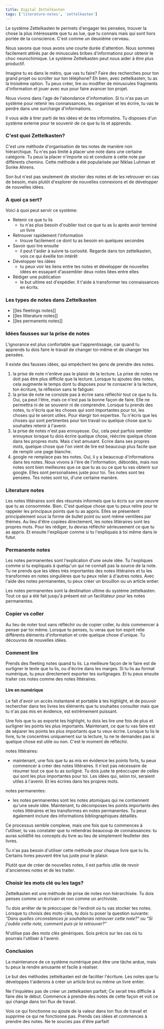 ```yaml
---
title: Digital Zettelkasten
tags: ['literature-notes', 'zettelkasten']
---
```


Le système Zettelkasten te permets d'engager tes pensées, trouver la chose la plus intéressante que tu as lue, que tu connais mais qui sont hors portée de ta conscience. C'est comme un deuxième cerveau.

Nous savons que nous avons une courte durée d'attention. Nous sommes facilement attirés par de minuscules bribes d'informations pour obtenir le choc neurochimique. Le système Zettelkasten peut nous aider à être plus productif.

Imagine tu es dans le métro, que vas tu faire? Faire des recherches pour ton grand projet ou scroller sur ton téléphone? Eh bien, avec zettelkasten, tu as la troisième option. Tu peux créer, lire ou modifier de minuscules fragments d'information et jouer avec eux pour faire avancer ton projet.

Nous vivons dans l'age de l'abondance d'information. Si tu n'as pas un système pour retenir les connaissances, les organiser et les écrire, tu vas te perdre dans une surcharge d'informations.

Il vous aide à tirer parti de tes idées et de tes informatins. Tu disposes d'un système externe pour te souvenir de ce que tu lis et apprends. 

### C'est quoi Zettelkasten? 
C'est une méthode d'organisation de tes notes de manière non hiérarchique. Tu n'es pas limité à placer une note dans une certaine catégorie. Tu peux la placer n'importe où et conduire à cette note par différents chemins. Cette méthode a été popularisée par Niklas Luhman et Sonke Ahrens.

Son but n'est pas seulement de stocker des notes et de les retrouver en cas de besoin, mais plutôt d'explorer de nouvelles connexions et de développer de nouvelles idées.

### A quoi ça sert?
Voici à quoi peut servir ce système: 

- Retenir ce que tu lis
	- tu n'as plus besoin d'oublier tout ce que tu as lu après avoir terminé un livre
- Retrouver rapidement l'information
	- trouve facilement ce dont tu as besoin en quelques secondes
- Savoir quoi lire ensuite
	- il peut t'aider à suivre ta curiosité. Regarde dans ton zettelkasten, vois ce qui éveille ton intérêt
- Développer tes idées
	- tu peux voir les liens entre tes notes et développer de nouvelles idées en essayant d'assembler deux notes liées entre elles
- Rédiger une publication
	- le but ultime est d'expédier. Il t'aide à transformer tes connaissances en écrits.


### Les types de notes dans Zettelkasten
- [[les fleetings notes]]
- [[les litterature notes]]
- [[les permanents notes]]


### Idées fausses sur la prise de notes
L'ignorance est plus confortable que l'apprentissage, car quand tu apprends tu dois faire le travail de changer toi-même et de changer tes pensées.

Il existe des fausses idées, qui empêchent les gens de prendre des notes.

1. la prise de note n'enlève pas le plaisir de la lecture. La prise de notes ne doit pas être plus difficile que la lecture. Lorsque tu ajoutes des notes, cela augmente le temps dont tu disposes pour te consacrer à ta lecture, ton écriture, ta réflexion sans te fatiguer.
2. la prise de note ne consiste pas à écrire sans réfléchir tout ce que tu lis. Oui, ça peut l'être, mais ce n'est pas la bonne façon de faire. Elle ne permettra ni de se souvenir ni de comprendre. Lorsque tu prends des notes, tu n'écris que les choses qui sont importantes pour toi, les choses qui te seront utiles. Pour élargir ton expertise. Tu n'écris que les choses qui sont pertinentes pour ton travail ou quelque chose que tu souhaites retenir à l'avenir. 
3. la prise de notes n'est pas ennuyeuse. Oui, cela peut parfois sembler ennuyeux lorsque tu dois écrire quelque chose, réécrire quelque chose dans tes propres mots. Mais c'est amusant. Ecrire dans ses propres mots, quelque chose que l'on vient de lire est beaucoup plus facile que de remplir une page blanche. 
4. google ne remplace pas tes notes. Oui, il y a beaucoup d'informations dans tes notes. Nous vivons à l'ère de l'information, débordés, mais nos notes sont bien meilleures que ce que tu as ou ce que tu vas obtenir sur google. Elles sont personalisées juste pour toi. Tes notes sont tes pensées. Tes notes sont toi, d'une certaine manière.

### Literature notes
Les notes littéraires sont des résumés informels que tu écris sur une oeuvre que tu as consommée. Bien. C'est quelque chose que tu peux relire pour te rappeler les principaux points que tu as appris. Elles se présentent principalement sous la forme de bullet point ou sont même ventilées par thèmes. Au lieu d'être copiées directement, les notes littéraires sont tes propres mots. Pour les rédiger, tu devras réfléchir sérieusement ce que tu as appris. Et ensuite l'expliquer comme si tu l'expliquais à toi même dans le futur.

### Permanente notes
Les notes permanentes sont l'explication d'une seule idée. Tu l'expliques comme si tu expliquais à quelqu'un qui ne connaît pas la source de la note. Tu ne prends que les idées très importantes des notes littéraires et tu les transformes en notes singulières que tu peux relier à d'autres notes. Avec l'aide des notes permanentes, tu peux créer un brouillon ou un article entier.

Les notes permanentes sont la destination ultime du système zettelkasten. Tout ce qui a été fait jusqu'à présent est un facilitateur pour les notes permanentes.

### Copier vs coller
Au lieu de noter tout sans réfléchir ou de copier coller, tu dois commencer à penser par toi même. Lorsque tu penses, tu veras que ton esprit relie différents éléments d'information et crée quelque chose d'unique. Tu découvres de nouvelles idées.

### Comment lire
Prends des fleeting notes quand tu lis. La meilleure façon de le faire est de surligner le texte que tu lis, ou d'écrire dans les marges. Si tu lis au format numérique, tu peux directement exporter tes surlignages. Et tu peux ensuite traiter ces notes comme des notes littéraires.

#### Lire en numérique
Le fait d'avoir un accès instantané et portable à tes highlight, et de pouvoir rechercher dans tes livres les éléments que tu souhaites consulter mais que tu n'as pas mis en évidence, est extrêmement puissant. 

Une fois que tu as exporté tes highlight, tu dois les lire une fois de plus et surligner les points les plus importants. Maintenant, ce que tu vas faire est de séparer les points les plus importants que tu veux écrire. Lorsque tu lis le livre, tu te concentres uniquement sur la lecture, tu ne te demandes pas si quelque chose est utile ou non. C'est le moment de réfléchir.

notes littéraires:
- maintenant, une fois que tu as mis en évidence les points forts, tu peux commencer à créer des notes littéraires. Il n'est pas nécessaire de résumer tout ce que tu as surligné. Tu dois juste te préoccuper de celles qui sont les plus importantes pour toi. Les idées qui, selon toi, seraient utiles à l'avenir. Et les écrires dans tes propres mots.

notes permanentes:
- les notes permanentes sont les notes atomiques qui ne contiennent qu'une seule idée. Maintenant, tu décomposes les points importants des notes littéraires et les transformes en notes permanentes. Tu peux également inclure des informations bibliographiques détaillés.

Ce processus semble complexe, mais une fois que tu commences à l'utiliser, tu vas constater que tu retiendras beaucoup de connaissances: tu auras solidifié les concepts du livre au lieu de simplement feuilleter des livres.

Tu n'as pas besoin d'utiliser cette méthode pour chaque livre que tu lis. Certains livres peuvent être lus juste pour le plaisir. 

Plutôt que de créer de nouvelles notes, il est parfois utile de revoir d'anciennes notes et de les traiter. 

### Choisir les mots clé ou les tags? 
Zettelkasten est une méthode de prise de notes non hiérarchisée. Tu dois penses comme un écrivain et non comme un archiviste. 

Tu dois arrêter de te préoccuper de l'endroit où tu vas stocker tes notes. Lorsque tu choisis des mots-clés, tu dois tu poser la question suivante: *"Dans quelles circonstances je souhaiterais retrouver cette note?" ou "Si j'oublie cette note, comment puis-je la retrouver?"*

N'utilise pas des mots clés génériques. Sois précis sur les cas où tu pourrais l'utiliser à l'avenir.

### Conclusion
La maintenance de ce système numérique peut être une tâche ardue, mais tu peux la rendre amusante et facile à réaliser.

Le but des méthodes zettelkasten est de faciliter l'écriture. Les notes que tu développes t'aiderons à créer un article brut ou même un livre entier. 

Ne t'inquiètes pas de créer un zettelkasten parfait; Ce serait très difficile à faire dès le début. Commence à prendre des notes de cette façon et voit ce qui change dans ton flux de travail.

Vois ce qui fonctionne ou ajoute de la valeur dans ton flux de travail et supprime ce qui ne fonctionne pas. Prends ces idées et commences à prendre des notes. Ne te soucies pas d'être parfait! 